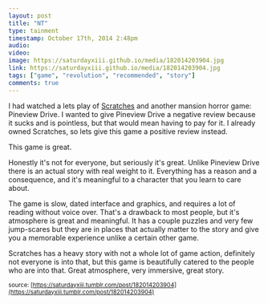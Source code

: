 ```yaml
---
layout: post
title: "NT"
type: tainment
timestamp: October 17th, 2014 2:48pm
audio: 
video: 
image: https://saturdayxiii.github.io/media/182014203904.jpg
link: https://saturdayxiii.github.io/media/182014203904.jpg
tags: ["game", "revolution", "recommended", "story"]
comments: true
---
```



I had watched a lets play of [Scratches](https://store.steampowered.com/app/46460/Scratches__Directors_Cut/) and another mansion horror game: Pineview Drive. I wanted to give Pineview Drive a negative review because it sucks and is pointless, but that would mean having to pay for it. I already owned Scratches, so lets give this game a positive review instead.

This game is great.

Honestly it's not for everyone, but seriously it's great. Unlike Pineview Drive there is an actual story with real weight to it. Everything has a reason and a consequence, and it's meaningful to a character that you learn to care about.

The game is slow, dated interface and graphics, and requires a lot of reading without voice over. That's a drawback to most people, but it's atmosphere is great and meaningful. It has a couple puzzles and very few jump-scares but they are in places that actually matter to the story and give you a memorable experience unlike a certain other game.

Scratches has a heavy story with not a whole lot of game action, definitely not everyone is into that, but this game is beautifully catered to the people who are into that. Great atmosphere, very immersive, great story.

<small>source: [https://saturdayxiii.tumblr.com/post/182014203904](https://saturdayxiii.tumblr.com/post/182014203904)</small>